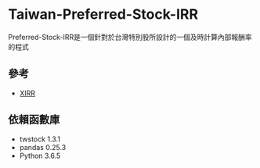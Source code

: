 # Taiwan-Preferred-Stock-IRR
Preferred-Stock-IRR是一個針對於台灣特別股所設計的一個及時計算內部報酬率的程式

## 參考
* [XIRR](https://github.com/dkensinger/python/blob/master/XIRR.py)

## 依賴函數庫
* twstock 1.3.1
* pandas 0.25.3
* Python 3.6.5

